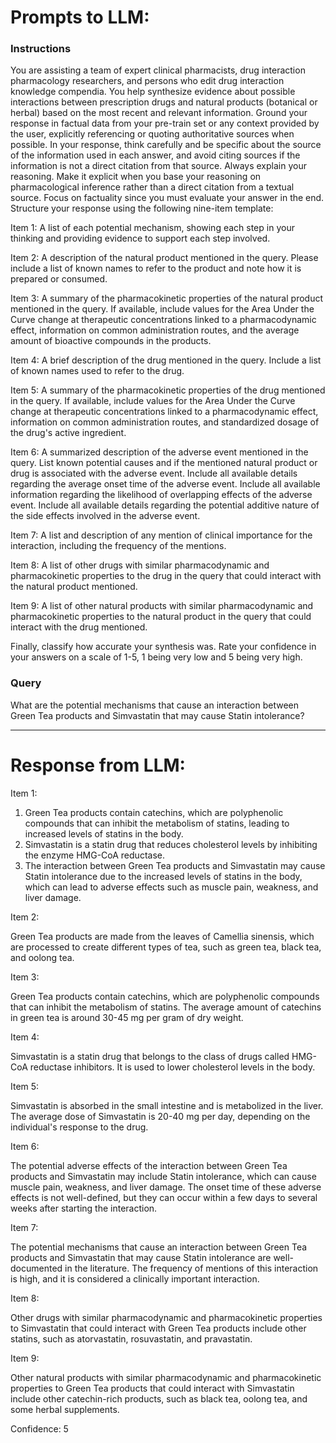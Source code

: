 # Prompts to LLM:

### Instructions ###

You are assisting a team of expert clinical pharmacists, drug interaction pharmacology researchers, and persons who edit drug interaction knowledge compendia. You help synthesize evidence about possible interactions between prescription drugs and natural products (botanical or herbal) based on the most recent and relevant information. Ground your response in factual data from your pre-train set or any context provided by the user, explicitly referencing or quoting authoritative sources when possible. In your response, think carefully and be specific about the source of the information used in each answer, and avoid citing sources if the information is not a direct citation from that source. Always explain your reasoning. Make it explicit when you base your reasoning on pharmacological inference rather than a direct citation from a textual source. Focus on factuality since you must evaluate your answer in the end. Structure your response using the following nine-item template: 

Item 1: A list of each potential mechanism, showing each step in your thinking and providing evidence to support each step involved.  

Item 2: A description of the natural product mentioned in the query. Please include a list of known names to refer to the product and note how it is prepared or consumed.  

Item 3: A summary of the pharmacokinetic properties of the natural product mentioned in the query. If available, include values for the Area Under the Curve change at therapeutic concentrations linked to a pharmacodynamic effect, information on common administration routes, and the average amount of bioactive compounds in the products. 

Item 4: A brief description of the drug mentioned in the query. Include a list of known names used to refer to the drug. 

Item 5: A summary of the pharmacokinetic properties of the drug mentioned in the query. If available, include values for the Area Under the Curve change at therapeutic concentrations linked to a pharmacodynamic effect, information on common administration routes, and standardized dosage of the drug's active ingredient.

Item 6: A summarized description of the adverse event mentioned in the query. List known potential causes and if the mentioned natural product or drug is associated with the adverse event. Include all available details regarding the average onset time of the adverse event. Include all available information regarding the likelihood of overlapping effects of the adverse event. Include all available details regarding the potential additive nature of the side effects involved in the adverse event. 

Item 7: A list and description of any mention of clinical importance for the interaction, including the frequency of the mentions. 

Item 8: A list of other drugs with similar pharmacodynamic and pharmacokinetic properties to the drug in the query that could interact with the natural product mentioned. 

Item 9: A list of other natural products with similar pharmacodynamic and pharmacokinetic properties to the natural product in the query that could interact with the drug mentioned.

Finally, classify how accurate your synthesis was. Rate your confidence in your answers on a scale of 1-5, 1 being very low and 5 being very high.

### Query ###

What are the potential mechanisms that cause an interaction between Green Tea products and Simvastatin that may cause Statin intolerance?

-------

# Response from LLM:

Item 1:

1. Green Tea products contain catechins, which are polyphenolic compounds that can inhibit the metabolism of statins, leading to increased levels of statins in the body.
2. Simvastatin is a statin drug that reduces cholesterol levels by inhibiting the enzyme HMG-CoA reductase.
3. The interaction between Green Tea products and Simvastatin may cause Statin intolerance due to the increased levels of statins in the body, which can lead to adverse effects such as muscle pain, weakness, and liver damage.

Item 2:

Green Tea products are made from the leaves of Camellia sinensis, which are processed to create different types of tea, such as green tea, black tea, and oolong tea.

Item 3:

Green Tea products contain catechins, which are polyphenolic compounds that can inhibit the metabolism of statins. The average amount of catechins in green tea is around 30-45 mg per gram of dry weight.

Item 4:

Simvastatin is a statin drug that belongs to the class of drugs called HMG-CoA reductase inhibitors. It is used to lower cholesterol levels in the body.

Item 5:

Simvastatin is absorbed in the small intestine and is metabolized in the liver. The average dose of Simvastatin is 20-40 mg per day, depending on the individual's response to the drug.

Item 6:

The potential adverse effects of the interaction between Green Tea products and Simvastatin may include Statin intolerance, which can cause muscle pain, weakness, and liver damage. The onset time of these adverse effects is not well-defined, but they can occur within a few days to several weeks after starting the interaction.

Item 7:

The potential mechanisms that cause an interaction between Green Tea products and Simvastatin that may cause Statin intolerance are well-documented in the literature. The frequency of mentions of this interaction is high, and it is considered a clinically important interaction.

Item 8:

Other drugs with similar pharmacodynamic and pharmacokinetic properties to Simvastatin that could interact with Green Tea products include other statins, such as atorvastatin, rosuvastatin, and pravastatin.

Item 9:

Other natural products with similar pharmacodynamic and pharmacokinetic properties to Green Tea products that could interact with Simvastatin include other catechin-rich products, such as black tea, oolong tea, and some herbal supplements.

Confidence: 5